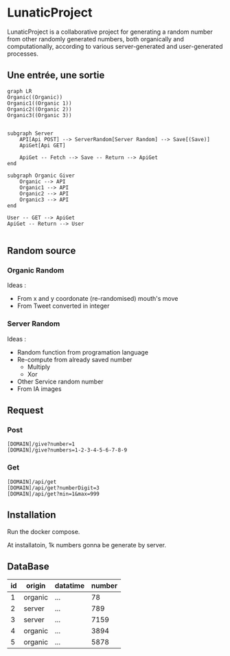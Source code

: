 <!-- L'idée c'est que ce soit autonome, même s'il n'y a pas de source organique -->
<!-- Installation simple via docker -->
<!-- Organiser les source en deux dossier -->
<!-- Un fichier par algo -->

# LunaticProject

LunaticProject is a collaborative project for generating a random number from other randomly generated numbers, both organically and computationally, according to various server-generated and user-generated processes.

## Une entrée, une sortie

```mermaid
graph LR
Organic((Organic))
Organic1((Organic 1))
Organic2((Organic 2))
Organic3((Organic 3))


subgraph Server
    API[Api POST] --> ServerRandom[Server Random] --> Save[(Save)] 
    ApiGet[Api GET]

    ApiGet -- Fetch --> Save -- Return --> ApiGet
end

subgraph Organic Giver
    Organic --> API
    Organic1 --> API
    Organic2 --> API
    Organic3 --> API
end

User -- GET --> ApiGet 
ApiGet -- Return --> User


```

## Random source

### Organic Random

Ideas : 
- From x and y coordonate (re-randomised) mouth's move
- From Tweet converted in integer

### Server Random

Ideas :
- Random function from programation language
- Re-compute from already saved number
    - Multiply
    - Xor
- Other Service random number
- From IA images

## Request

### Post  

```url
[DOMAIN]/give?number=1
[DOMAIN]/give?numbers=1-2-3-4-5-6-7-8-9
```

### Get  

```url
[DOMAIN]/api/get
[DOMAIN]/api/get?numberDigit=3
[DOMAIN]/api/get?min=1&max=999
```

## Installation

Run the docker compose.

At installatoin, 1k numbers gonna be generate by server.

## DataBase

| id | origin | datatime | number |
|--|--|--|--|
| 1 | organic   | ... | 78
| 2 | server    | ... | 789
| 3 | server    | ... | 7159
| 4 | organic   | ... | 3894
| 5 | organic   | ... | 5878
